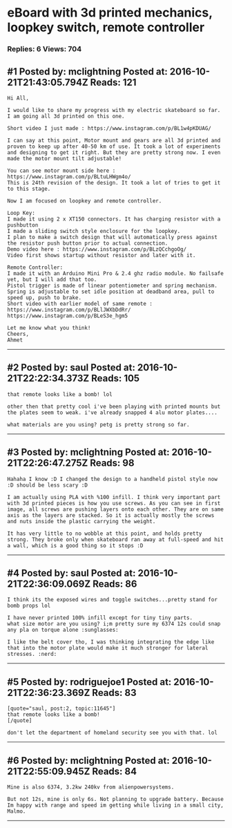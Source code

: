 # eBoard with 3d printed mechanics, loopkey switch, remote controller

### Replies: 6 Views: 704

## \#1 Posted by: mclightning Posted at: 2016-10-21T21:43:05.794Z Reads: 121

```
Hi All,

I would like to share my progress with my electric skateboard so far. I am going all 3d printed on this one.

Short video I just made : https://www.instagram.com/p/BL1w4pKDUAG/

I can say at this point, Motor mount and gears are all 3d printed and proven to keep up after 40-50 km of use. It took a lot of experiments and designing to get it right. But they are pretty strong now. I even made the motor mount tilt adjustable! 

You can see motor mount side here :
https://www.instagram.com/p/BLtuLHWgm4o/
This is 24th revision of the design. It took a lot of tries to get it to this stage.

Now I am focused on loopkey and remote controller.

Loop Key:
I made it using 2 x XT150 connectors. It has charging resistor with a pushbutton 
I made a sliding switch style enclosure for the loopkey. 
I plan to make a switch design that will automatically press against the resistor push button prior to actual connection.
Demo video here : https://www.instagram.com/p/BLzQCchgoOg/
Video first shows startup without resistor and later with it.

Remote Controller:
I made it with an Arduino Mini Pro & 2.4 ghz radio module. No failsafe yet, but I will add that too.
Pistol trigger is made of linear potentiometer and spring mechanism.
Spring is adjustable to set idle position at deadband area, pull to speed up, push to brake.
Short video with earlier model of same remote : https://www.instagram.com/p/BLlJWXbDdRr/
https://www.instagram.com/p/BLeS3e_hgm5

Let me know what you think!
Cheers,
Ahmet
```

---
## \#2 Posted by: saul Posted at: 2016-10-21T22:22:34.373Z Reads: 105

```
that remote looks like a bomb! lol

other then that pretty cool i've been playing with printed mounts but the plates seem to weak. i've already snapped 4 alu motor plates....

what materials are you using? petg is pretty strong so far.
```

---
## \#3 Posted by: mclightning Posted at: 2016-10-21T22:26:47.275Z Reads: 98

```
Hahaha I know :D I changed the design to a handheld pistol style now :D should be less scary :D

I am actually using PLA with %100 infill. I think very important part with 3d printed pieces is how you use screws. As you can see in first image, all screws are pushing layers onto each other. They are on same axis as the layers are stacked. So it is actually mostly the screws and nuts inside the plastic carrying the weight.

It has very little to no wobble at this point, and holds pretty strong. They broke only when skateboard ran away at full-speed and hit a wall, which is a good thing so it stops :D
```

---
## \#4 Posted by: saul Posted at: 2016-10-21T22:36:09.069Z Reads: 86

```
I think its the exposed wires and toggle switches...pretty stand for bomb props lol

I have never printed 100% infill except for tiny tiny parts.
what size motor are you using? i;m pretty sure my 6374 12s could snap any pla on torque alone :sunglasses:

I like the belt cover tho, I was thinking integrating the edge like that into the motor plate would make it much stronger for lateral stresses. :nerd:
```

---
## \#5 Posted by: rodriguejoe1 Posted at: 2016-10-21T22:36:23.369Z Reads: 83

```
[quote="saul, post:2, topic:11645"]
that remote looks like a bomb!
[/quote]

don't let the department of homeland security see you with that. lol
```

---
## \#6 Posted by: mclightning Posted at: 2016-10-21T22:55:09.945Z Reads: 84

```
Mine is also 6374, 3.2kw 240kv from alienpowersystems.

But not 12s, mine is only 6s. Not planning to upgrade battery. Because Im happy with range and speed im getting while living in a small city, Malmo.
```

---
